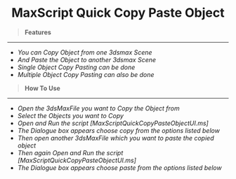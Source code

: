 # <center> MaxScript Quick Copy Paste Object </center>

> **Features**
---
- *You can Copy Object from one 3dsmax Scene*
- *And Paste the Object to another 3dsmax Scene*
- *Single Object Copy Pasting can be done*
- *Multiple Object Copy Pasting can also be done*


> **How To Use**
---

- *Open the 3dsMaxFile you want to Copy the Object from*
- *Select the Objects you want to Copy*
- *Open and Run the script [MaxScriptQuickCopyPasteObjectUI.ms]*
- *The Dialogue box appears choose copy from the options listed below*
- *Then open another 3dsMaxFile which you want to paste the copied object*
- *Then again Open and Run the script [MaxScriptQuickCopyPasteObjectUI.ms]*
- *The Dialogue box appears choose paste from the options listed below*

